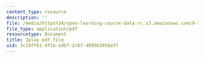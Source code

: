 ```yaml
---
content_type: resource
description: ''
file: /media/https%3A/open-learning-course-data-rc.s3.amazonaws.com/9-13-the-human-brain-spring-2019/3c19ff61df1badb72c67409563058aff_otriwYhNtm0.pdf
file_type: application/pdf
resourcetype: Document
title: 3play pdf file
uid: 3c19ff61-df1b-adb7-2c67-409563058aff
---
```

